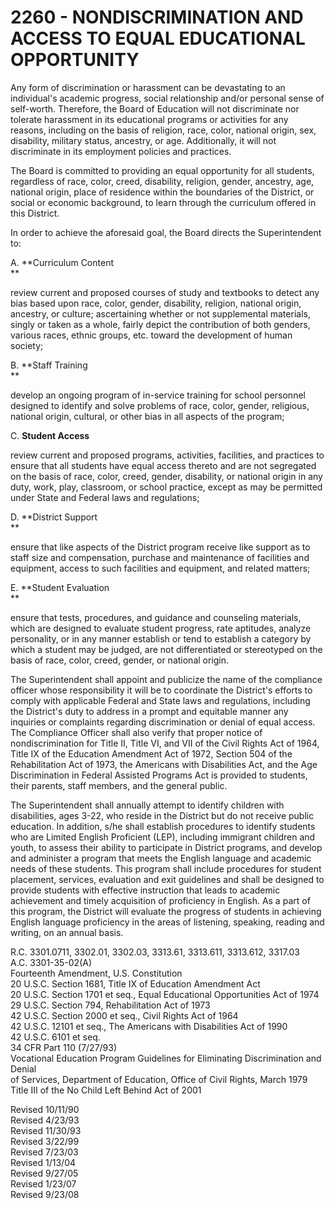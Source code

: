 2260 - NONDISCRIMINATION AND ACCESS TO EQUAL EDUCATIONAL OPPORTUNITY
====================================================================

Any form of discrimination or harassment can be devastating to an
individual's academic progress, social relationship and/or personal
sense of self-worth. Therefore, the Board of Education will not
discriminate nor tolerate harassment in its educational programs or
activities for any reasons, including on the basis of religion, race,
color, national origin, sex, disability, military status, ancestry, or
age. Additionally, it will not discriminate in its employment policies
and practices.

The Board is committed to providing an equal opportunity for all
students, regardless of race, color, creed, disability, religion,
gender, ancestry, age, national origin, place of residence within the
boundaries of the District, or social or economic background, to learn
through the curriculum offered in this District.

In order to achieve the aforesaid goal, the Board directs the
Superintendent to:

A. **Curriculum Content\
**

review current and proposed courses of study and textbooks to detect any
bias based upon race, color, gender, disability, religion, national
origin, ancestry, or culture; ascertaining whether or not supplemental
materials, singly or taken as a whole, fairly depict the contribution of
both genders, various races, ethnic groups, etc. toward the development
of human society;

B. **Staff Training\
**

develop an ongoing program of in-service training for school personnel
designed to identify and solve problems of race, color, gender,
religious, national origin, cultural, or other bias in all aspects of
the program;

C. **Student Access**

review current and proposed programs, activities, facilities, and
practices to ensure that all students have equal access thereto and are
not segregated on the basis of race, color, creed, gender, disability,
or national origin in any duty, work, play, classroom, or school
practice, except as may be permitted under State and Federal laws and
regulations;

D. **District Support\
**

ensure that like aspects of the District program receive like support as
to staff size and compensation, purchase and maintenance of facilities
and equipment, access to such facilities and equipment, and related
matters;

E. **Student Evaluation\
**

ensure that tests, procedures, and guidance and counseling materials,
which are designed to evaluate student progress, rate aptitudes, analyze
personality, or in any manner establish or tend to establish a category
by which a student may be judged, are not differentiated or stereotyped
on the basis of race, color, creed, gender, or national origin.

The Superintendent shall appoint and publicize the name of the
compliance officer whose responsibility it will be to coordinate the
District's efforts to comply with applicable Federal and State laws and
regulations, including the District's duty to address in a prompt and
equitable manner any inquiries or complaints regarding discrimination or
denial of equal access. The Compliance Officer shall also verify that
proper notice of nondiscrimination for Title II, Title VI, and VII of
the Civil Rights Act of 1964, Title IX of the Education Amendment Act of
1972, Section 504 of the Rehabilitation Act of 1973, the Americans with
Disabilities Act, and the Age Discrimination in Federal Assisted
Programs Act is provided to students, their parents, staff members, and
the general public.

The Superintendent shall annually attempt to identify children with
disabilities, ages 3-22, who reside in the District but do not receive
public education. In addition, s/he shall establish procedures to
identify students who are Limited English Proficient (LEP), including
immigrant children and youth, to assess their ability to participate in
District programs, and develop and administer a program that meets the
English language and academic needs of these students. This program
shall include procedures for student placement, services, evaluation and
exit guidelines and shall be designed to provide students with effective
instruction that leads to academic achievement and timely acquisition of
proficiency in English. As a part of this program, the District will
evaluate the progress of students in achieving English language
proficiency in the areas of listening, speaking, reading and writing, on
an annual basis.

R.C. 3301.0711, 3302.01, 3302.03, 3313.61, 3313.611, 3313.612, 3317.03\
 A.C. 3301-35-02(A)\
 Fourteenth Amendment, U.S. Constitution\
 20 U.S.C. Section 1681, Title IX of Education Amendment Act\
 20 U.S.C. Section 1701 et seq., Equal Educational Opportunities Act of
1974\
 29 U.S.C. Section 794, Rehabilitation Act of 1973\
 42 U.S.C. Section 2000 et seq., Civil Rights Act of 1964\
 42 U.S.C. 12101 et seq., The Americans with Disabilities Act of 1990\
 42 U.S.C. 6101 et seq.\
 34 CFR Part 110 (7/27/93)\
 Vocational Education Program Guidelines for Eliminating Discrimination
and Denial\
 of Services, Department of Education, Office of Civil Rights, March
1979\
 Title III of the No Child Left Behind Act of 2001

Revised 10/11/90\
 Revised 4/23/93\
 Revised 11/30/93\
 Revised 3/22/99\
 Revised 7/23/03\
 Revised 1/13/04\
 Revised 9/27/05\
 Revised 1/23/07\
 Revised 9/23/08
